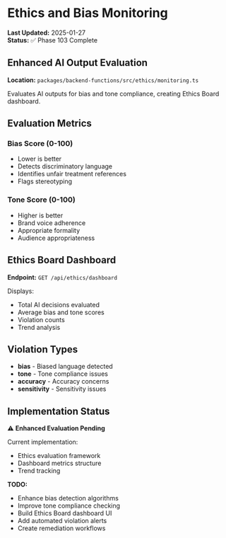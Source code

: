 # Ethics and Bias Monitoring

**Last Updated:** 2025-01-27  
**Status:** ✅ Phase 103 Complete

## Enhanced AI Output Evaluation

**Location:** `packages/backend-functions/src/ethics/monitoring.ts`

Evaluates AI outputs for bias and tone compliance, creating Ethics Board dashboard.

## Evaluation Metrics

### Bias Score (0-100)

- Lower is better
- Detects discriminatory language
- Identifies unfair treatment references
- Flags stereotyping

### Tone Score (0-100)

- Higher is better
- Brand voice adherence
- Appropriate formality
- Audience appropriateness

## Ethics Board Dashboard

**Endpoint:** `GET /api/ethics/dashboard`

Displays:

- Total AI decisions evaluated
- Average bias and tone scores
- Violation counts
- Trend analysis

## Violation Types

- **bias** - Biased language detected
- **tone** - Tone compliance issues
- **accuracy** - Accuracy concerns
- **sensitivity** - Sensitivity issues

## Implementation Status

⚠️ **Enhanced Evaluation Pending**

Current implementation:

- Ethics evaluation framework
- Dashboard metrics structure
- Trend tracking

**TODO:**

- Enhance bias detection algorithms
- Improve tone compliance checking
- Build Ethics Board dashboard UI
- Add automated violation alerts
- Create remediation workflows
